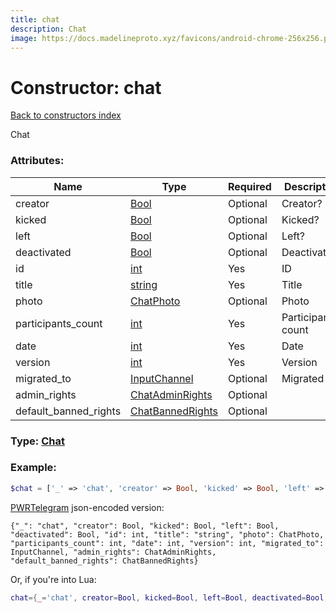 ```yaml
---
title: chat
description: Chat
image: https://docs.madelineproto.xyz/favicons/android-chrome-256x256.png
---
```

# Constructor: chat  
[Back to constructors index](index.md)



Chat

### Attributes:

| Name     |    Type       | Required | Description |
|----------|---------------|----------|-------------|
|creator|[Bool](../types/Bool.md) | Optional|Creator?|
|kicked|[Bool](../types/Bool.md) | Optional|Kicked?|
|left|[Bool](../types/Bool.md) | Optional|Left?|
|deactivated|[Bool](../types/Bool.md) | Optional|Deactivated?|
|id|[int](../types/int.md) | Yes|ID|
|title|[string](../types/string.md) | Yes|Title|
|photo|[ChatPhoto](../types/ChatPhoto.md) | Optional|Photo|
|participants\_count|[int](../types/int.md) | Yes|Participants count|
|date|[int](../types/int.md) | Yes|Date|
|version|[int](../types/int.md) | Yes|Version|
|migrated\_to|[InputChannel](../types/InputChannel.md) | Optional|Migrated to|
|admin\_rights|[ChatAdminRights](../types/ChatAdminRights.md) | Optional||
|default\_banned\_rights|[ChatBannedRights](../types/ChatBannedRights.md) | Optional||



### Type: [Chat](../types/Chat.md)


### Example:

```php
$chat = ['_' => 'chat', 'creator' => Bool, 'kicked' => Bool, 'left' => Bool, 'deactivated' => Bool, 'id' => int, 'title' => 'string', 'photo' => ChatPhoto, 'participants_count' => int, 'date' => int, 'version' => int, 'migrated_to' => InputChannel, 'admin_rights' => ChatAdminRights, 'default_banned_rights' => ChatBannedRights];
```  

[PWRTelegram](https://pwrtelegram.xyz) json-encoded version:

```
{"_": "chat", "creator": Bool, "kicked": Bool, "left": Bool, "deactivated": Bool, "id": int, "title": "string", "photo": ChatPhoto, "participants_count": int, "date": int, "version": int, "migrated_to": InputChannel, "admin_rights": ChatAdminRights, "default_banned_rights": ChatBannedRights}
```


Or, if you're into Lua:

```lua
chat={_='chat', creator=Bool, kicked=Bool, left=Bool, deactivated=Bool, id=int, title='string', photo=ChatPhoto, participants_count=int, date=int, version=int, migrated_to=InputChannel, admin_rights=ChatAdminRights, default_banned_rights=ChatBannedRights}

```


